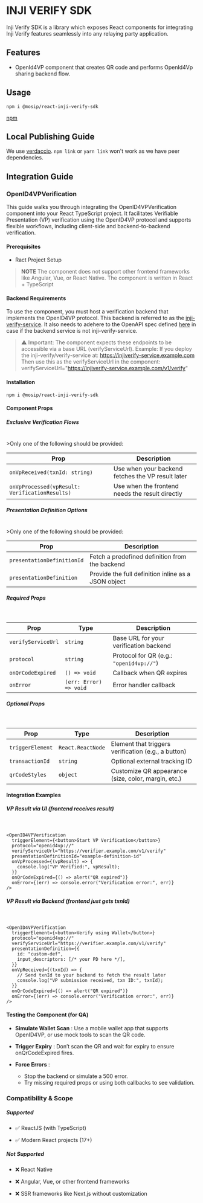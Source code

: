 # INJI VERIFY SDK

Inji Verify SDK is a library which exposes React components for integrating Inji Verify features seamlessly into any relaying party application.

## Features

- OpenId4VP component that creates QR code and performs OpenId4Vp sharing backend flow.

## Usage
`npm i @mosip/react-inji-verify-sdk`

[npm](https://www.npmjs.com/package/@mosip/react-inji-verify-sdk)

## Local Publishing Guide

We use [verdaccio](https://verdaccio.org/docs/what-is-verdaccio). `npm link` or `yarn link` won't work as we have peer dependencies.

## Integration Guide

### OpenID4VPVerification

This guide walks you through integrating the OpenID4VPVerification component into your React TypeScript project. It facilitates Verifiable Presentation (VP) verification using the OpenID4VP protocol and supports flexible workflows, including client-side and backend-to-backend verification.

#### Prerequisites

- Ract Project Setup

> **NOTE**
The component does not support other frontend frameworks like Angular, Vue, or React Native.
The component is written in React + TypeScript


#### Backend Requirements

To use the component, you must host a verification backend that implements the OpenID4VP protocol. This backend is referred to as the [inji-verify-service]("../Readme.md"). It also needs to  adehere to the OpenAPI spec defined [here]("../docs/api-documentation-openapi.yaml") in case if the backend service is not inji-verify-service.

> ⚠️ Important: The component expects these endpoints to be accessible via a base URL (verifyServiceUrl).
Example:
If you deploy the inji-verify/verify-service at:
https://injiverify-service.example.com
Then use this as the verifyServiceUrl in the component:
verifyServiceUrl="https://injiverify-service.example.com/v1/verify"

#### Installation

`npm i @mosip/react-inji-verify-sdk`

#### Component Props

##### Exclusive Verification Flows
<br/>
>Only one of the following should be provided:


| Prop                                         | Description                                       |
|----------------------------------------------|---------------------------------------------------|
| `onVpReceived(txnId: string)`                  | Use when your backend fetches the VP result later |
| `onVpProcessed(vpResult: VerificationResults)` | Use when the frontend needs the result directly   |

##### Presentation Definition Options
<br/>
>Only one of the following should be provided:

| Prop                                         | Description                                       |
|----------------------------------------------|---------------------------------------------------|
| `presentationDefinitionId`                  | Fetch a predefined definition from the backend |
| `presentationDefinition` | Provide the full definition inline as a JSON object   |


##### Required Props
<br/>

| Prop             | Type                 | Description                            |
|------------------|----------------------|----------------------------------------|
| `verifyServiceUrl` | `string`               | Base URL for your verification backend |
| `protocol`        | `string`               | Protocol for QR (e.g.: `"openid4vp://"`) |
| `onQrCodeExpired`  | `() => void`           | Callback when QR expires               |
| `onError`          | `(err: Error) => void` | Error handler callback                 |

##### Optional Props
<br/>

| Prop           | Type            | Description                                         |
|----------------|-----------------|-----------------------------------------------------|
| `triggerElement` | `React.ReactNode` | Element that triggers verification (e.g., a button) |
| `transactionId`  | `string`          | Optional external tracking ID                       |
| `qrCodeStyles`   | `object`          | Customize QR appearance (size, color, margin, etc.) |

#### Integration Examples

##### VP Result via UI (frontend receives result)
<br/>

```
<OpenID4VPVerification
  triggerElement={<button>Start VP Verification</button>}
  protocol="openid4vp://"
  verifyServiceUrl="https://verifier.example.com/v1/verify"
  presentationDefinitionId="example-definition-id"
  onVpProcessed={(vpResult) => {
    console.log("VP Verified:", vpResult);
  }}
  onQrCodeExpired={() => alert("QR expired")}
  onError={(err) => console.error("Verification error:", err)}
/>
```

##### VP Result via Backend (frontend just gets txnId)
<br/>

```
<OpenID4VPVerification
  triggerElement={<button>Verify using Wallet</button>}
  protocol="openid4vp://"
  verifyServiceUrl="https://verifier.example.com/v1/verify"
  presentationDefinition={{
    id: "custom-def",
    input_descriptors: [/* your PD here */],
  }}
  onVpReceived={(txnId) => {
    // Send txnId to your backend to fetch the result later
    console.log("VP submission received, txn ID:", txnId);
  }}
  onQrCodeExpired={() => alert("QR expired")}
  onError={(err) => console.error("Verification error:", err)}
/>
```

#### Testing the Component (for QA)

- **Simulate Wallet Scan** : Use a mobile wallet app that supports OpenID4VP, or use mock tools to scan the QR code.

- **Trigger Expiry** : Don’t scan the QR and wait for expiry to ensure onQrCodeExpired fires.

- **Force Errors** :
    - Stop the backend or simulate a 500 error.
    - Try missing required props or using both callbacks to see validation.


### Compatibility & Scope

##### Supported

- ✅ ReactJS (with TypeScript)

- ✅ Modern React projects (17+)

##### Not Supported

- ❌ React Native

- ❌ Angular, Vue, or other frontend frameworks

- ❌ SSR frameworks like Next.js without customization
